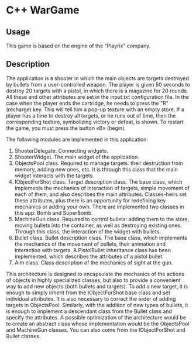 C++ WarGame
=========================

## Usage
This game is based on the engine of the "Playrix" company.

## Description
The application is a shooter in which the main objects are targets destroyed by bullets from a user-controlled weapon. 
The player is given 50 seconds to destroy 20 targets with a pistol, in which there is a magazine for 20 rounds.
All these and other attributes are set in the input.txt configuration file.
In the case when the player ends the cartridge, he needs to press the "R" (recharge) key. This will tell him a pop-up texture with an empty store.
If a player has a time to destroy all targets, or he runs out of time, then the corresponding texture, symbolizing victory or defeat, is shown. To restart the game, you must press the button «B» (begin).

The following modules are implemented in this application:
1. ShooterDelegate. Connecting widgets.
2. ShooterWidget. The main widget of the application.
3. ObjectsPool class. Required to manage targets: their destruction from memory, adding new ones, etc. It is through this class that the main widget interacts with the targets.
4. IObjectForShot class. Target description class. The base class, which implements the mechanics of interaction of targets, simple movement of each of them, and also describes the main attributes. Classes-heirs set these attributes, plus there is an opportunity for redefining key mechanics or adding your own. There are implemented two classes in this app: Bomb and SuperBomb.
5. MachineGun class. Required to control bullets: adding them to the store, moving bullets into the container, as well as destroying existing ones. Through this class, the interaction of the widget with bullets.
6. Bullet class. Bullet description class. The base class, which implements the mechanics of the movement of bullets, their animation and interaction with targets. A PistolBullet inheritance class has been implemented, which describes the attributes of a pistol bullet.
7. Aim class. Class description of the mechanics of sight at the gun.


This architecture is designed to encapsulate the mechanics of the actions of objects in highly specialized classes, but also to provide a convenient way to add new objects (both bullets and targets).
To add a new target, it is enough to simply inherit from the IObjectForShot base class and set individual attributes. It is also necessary to correct the order of adding targets in ObjectsPool.
Similarly, with the addition of new types of bullets, it is enough to implement a descendant class from the Bullet class and specify the attributes.
A possible optimization of the architecture would be to create an abstract class whose implementation would be the ObjectsPool and MachineGun classes. You can also come from the IObjectForShot and Bullet classes.
